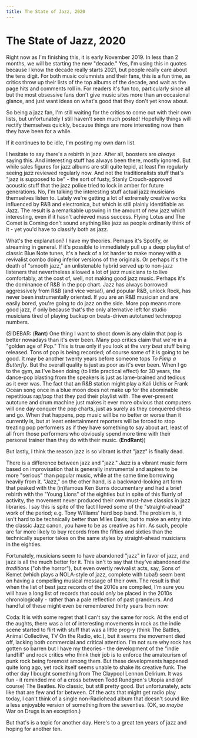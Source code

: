 ```yaml
---
title: The State of Jazz, 2020
---
```


# The State of Jazz, 2020
Right now as I'm finishing this, it is early November 2019. In less
than 2 months, we will be starting the new "decade." Yes, I'm using
this in quotes because I know the decade really starts 2021, but
people really care about the tens digit. For both music columnists and
their fans, this is a fun time, as critics throw up their lists of the
top albums of the decade, and wait as the page hits and comments roll
in. For readers it's fun too, particularly since all but the most
obsessive fans don't give music sites more than an occasional glance,
and just want ideas on what's good that they don't yet know about.

So being a jazz fan, I'm still waiting for the critics to come out
with their own lists, but unfortunately I still haven't seen much
posted! Hopefully things will rectify themselves quickly, because
things are more interesting now then they have been for a while.

If it continues to be idle, I'm posting my own darn list.

I hesitate to say there's a rebirth in jazz. After all, boosters are
*always* saying this. And interesting stuff has always been there,
mostly ignored. But while sales figures for jazz albums are still
quite tepid, at least I'm regularly seeing jazz reviewed regularly
now. And not the traditionalists stuff that's "jazz is supposed to be" -
the sort of fusty, Stanly Crouch-approved acoustic stuff that the
jazz police tried to lock in amber for future generations. No, I'm
talking the interesting stuff actual jazz musicians themselves listen
to. Lately we're getting a lot of extremely creative works influenced
by R&B and electronica, but which is still plainly identifiable as
Jazz. The result is a remarkable upswing in the amount of new jazz
which interesting, even if it hasn't achieved mass success. Flying
Lotus and The Comet is Coming don't sound anything like jazz as people
ordinarily think of it - yet you'd have to classify both as jazz.

What's the explanation? I have my theories. Perhaps it's Spotify, or
streaming in general. If it's possible to immediately pull up a deep
playlist of classic Blue Note tunes, it's a heck of a lot harder to
make money with a revivalist combo doing inferior versions of the
originals. Or perhaps it's the death of "smooth jazz," an unlistenable
hybrid served up to non-jazz listeners that nevertheless allowed a lot
of jazz musicians to to live comfortably, at the cost of, well, not
making good jazz music. Perhaps it's the dominance of R&B in the pop
chart. Jazz has always borrowed aggressively from R&B (and vice
versa!), and popular R&B, unlock Rock, has never been instrumentally
oriented. If you are an R&B musician and are easily bored, you're
going to do jazz on the side. More pop means more good jazz, if only
because that's the only alternative left for studio musicians tired of
playing backup on beats-driven autotuned technopop numbers.

(SIDEBAR: (**Rant**) One thing I want to shoot down is any claim that
pop is better nowadays than it's ever been. Many pop critics claim
that we're in a "golden age of Pop." This is true only if you look at
the *very best* stuff being released. Tons of pop is being recorded;
of course some of it is going to be good. It may be another twenty
years before someone tops _To Pimp a Butterfly_. But the overall
quality is just as poor as it's ever been. When I go to the gym, as
I've been doing (to little practical effect) for 30 years, the
dance-pop blasting from the speakers is just as lame-brained and
tedious as it ever was. The fact that an R&B station might play a Kali
Uchis or Frank Ocean song once in a blue moon does not make up for the
abominable repetitious rap/pop that they pad their playlist with.  The
ever-present autotune and drum machine just makes it ever more obvious
that computers will one day conquer the pop charts, just as surely as
they conquered chess and go. When that happens, pop music will be no
better or worse than it currently is, but at least entertainment
reporters will be forced to stop treating pop performers as if they
have something to say about art, least of all from those performers
who obviously spend more time with their personal trainer than they do
with their music. (**EndRant**))

But lastly, I think the reason jazz is so vibrant is that "jazz" is
finally dead.

There is a difference between jazz and "jazz." Jazz is a vibrant music
form based on improvisation that is generally instrumental and aspires
to be more "serious" than popular music, while at the same time
borrowing heavily from it. "Jazz," on the other hand, is a
backward-looking art form that peaked with the (in)famous Ken Burns
documentary and had a brief rebirth with the "Young Lions" of the
eighties but in spite of this flurrly of activity, the movement never
produced their own must-have classics in jazz libraries. I say this is
spite of the fact I loved some of the "straight-ahead" work of the
period; e.g. Tony Williams' hard bop band. The problem is, it isn't
hard to be technically better than Miles Davis; but to make an entry
into the classic Jazz canon, you have to be as creative as him. As
such, people are far more likely to buy records from the fifties and
sixties than the technically superior takes on the same styles by
straight-ahead musicians in the eighties.

Fortunately, musicians seem to have abandoned "jazz" in favor of jazz,
and jazz is all the much better for it. This isn't to say that they've
abandoned *the traditions* ("oh the horror"), but even overtly
revivalist acts, say, Sons of Kemet (which plays a NOLA-style of jazz,
complete with tuba!) seem bent on having a compelling musical message
of their own. The result is that when the list of best jazz records of the
2010s are compiled, I'm sure you will have a long list of records that
could _only_ be placed in the 2010s chronologically - rather than a
pale reflection of past grandeurs. And handful of these might even be
remembered thirty years from now.

Coda: It is with some regret that I can't say the same for rock. At
the end of the aughts, there was a lot of interesting movements in
rock as the indie scene started to flirt with stuff that was a little
prog-y (think The Battles, Animal Collective, TV On the Radio, etc.),
but it seems the movement died off, lacking both commercial and
critical attention. I'm not sure why rock has gotten so barren but I
have my theories - the development of the "indie landfill" and rock
critics who think their job is to enforce the amateurism of punk rock
being foremost among them. But these developments happened quite long
ago, yet rock itself seems unable to shake its creative funk. The
other day I bought something from The Claypool Lennon Delirium. It was
fun - it reminded me of a cross between Todd Rundgren's Utopia and (of
course) The Beatles. No classic, but still pretty good. But unfortunately,
acts like that are few and far between. Of the acts that might get
radio play today, I can't think of a single non-Radiohead album
that doesn't sound like a less enjoyable version of something from the
seventies. (OK, so *maybe* War on Drugs is an exception.)

But that's is a topic for another day. Here's to a great ten years of
jazz and hoping for another ten.
